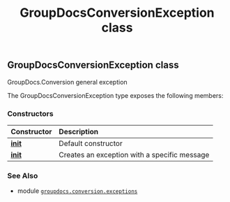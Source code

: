 ﻿---
title: GroupDocsConversionException class
second_title: GroupDocs.Conversion for Python via .NET API References
description: 
type: docs
weight: 50
url: /python-net/groupdocs.conversion.exceptions/groupdocsconversionexception/
is_root: false
---

## GroupDocsConversionException class

GroupDocs.Conversion general exception



The GroupDocsConversionException type exposes the following members:

### Constructors
| Constructor | Description |
| :- | :- |
| [__init__](/conversion/python-net/groupdocs.conversion.exceptions/groupdocsconversionexception/__init__/#) | Default constructor |
| [__init__](/conversion/python-net/groupdocs.conversion.exceptions/groupdocsconversionexception/__init__/#str) | Creates an exception with a specific message |



### See Also
* module [`groupdocs.conversion.exceptions`](..)
